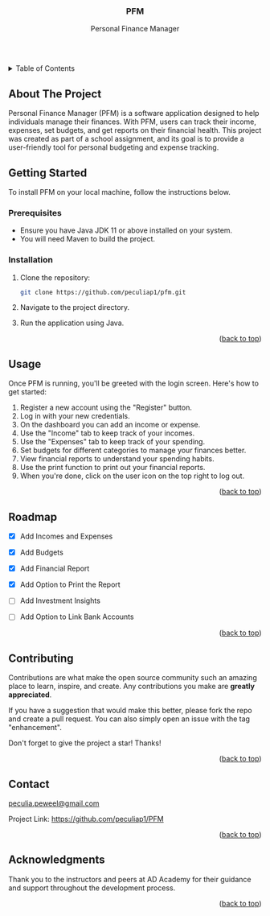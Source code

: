 
<div  align="center">

<a  href="https://github.com/github_username/repo_name">

</a>



<h3  align="center">PFM</h3>



<p  align="center">

Personal Finance Manager
<br />


<br />

<br />


</p>

</div>





<!-- TABLE OF CONTENTS -->

<details>

<summary>Table of Contents</summary>

<ol>

<li>

<a  href="#about-the-project">About The Project</a>

<ul>



</ul>

</li>

<li>

<a  href="#getting-started">Getting Started</a>

<ul>

<li><a  href="#prerequisites">Prerequisites</a></li>

<li><a  href="#installation">Installation</a></li>

</ul>

</li>

<li><a  href="#usage">Usage</a></li>

<li><a  href="#roadmap">Roadmap</a></li>

<li><a  href="#contributing">Contributing</a></li>

<li><a  href="#contact">Contact</a></li>

<li><a  href="#acknowledgments">Acknowledgments</a></li>

</ol>

</details>





<!-- ABOUT THE PROJECT -->

## About The Project




Personal Finance Manager (PFM) is a software application designed to help individuals manage their finances. With PFM, users can track their income, expenses, set budgets, and get reports on their financial health. This project was created as part of a school assignment, and its goal is to provide a user-friendly tool for personal budgeting and expense tracking.






<!-- GETTING STARTED -->

## Getting Started
To install PFM on your local machine, follow the instructions below.



### Prerequisites

- Ensure you have Java JDK 11 or above installed on your system.
- You will need Maven to build the project.



### Installation

1. Clone the repository:
   ```sh
   git clone https://github.com/peculiap1/pfm.git

2. Navigate to the project directory.

3. Run the application using Java.





<p  align="right">(<a  href="#readme-top">back to top</a>)</p>





<!-- USAGE EXAMPLES -->

## Usage



Once PFM is running, you'll be greeted with the login screen. Here's how to get started:

1. Register a new account using the "Register" button.
2. Log in with your new credentials.
3. On the dashboard you can add an income or expense. 
4. Use the "Income" tab to keep track of your incomes. 
5. Use the "Expenses" tab to keep track of your spending.
6. Set budgets for different categories to manage your finances better.
7. View financial reports to understand your spending habits.
8. Use the print function to print out your financial reports.
9. When you're done, click on the user icon on the top right to log out. 



<p  align="right">(<a  href="#readme-top">back to top</a>)</p>





<!-- ROADMAP -->

## Roadmap



- [x] Add Incomes and Expenses

- [x] Add Budgets  

- [x] Add Financial Report

- [x] Add Option to  Print the Report 
- [ ] Add Investment Insights 
- [ ] Add Option to Link Bank Accounts



<p  align="right">(<a  href="#readme-top">back to top</a>)</p>





<!-- CONTRIBUTING -->

## Contributing



Contributions are what make the open source community such an amazing place to learn, inspire, and create. Any contributions you make are **greatly appreciated**.



If you have a suggestion that would make this better, please fork the repo and create a pull request. You can also simply open an issue with the tag "enhancement".

Don't forget to give the project a star! Thanks!


<p  align="right">(<a  href="#readme-top">back to top</a>)</p>





<!-- LICENSE -->










<!-- CONTACT -->

## Contact



peculia.peweel@gmail.com



Project Link: https://github.com/peculiap1/PFM



<p  align="right">(<a  href="#readme-top">back to top</a>)</p>





<!-- ACKNOWLEDGMENTS -->

## Acknowledgments


Thank you to the instructors and peers at AD Academy for their guidance and support throughout the development process.





<p  align="right">(<a  href="#readme-top">back to top</a>)</p>




